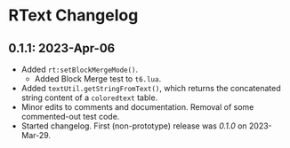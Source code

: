 
# RText Changelog

## 0.1.1: 2023-Apr-06
* Added `rt:setBlockMergeMode()`.
  * Added Block Merge test to `t6.lua`.
* Added `textUtil.getStringFromText()`, which returns the concatenated string content of a `coloredtext` table.
* Minor edits to comments and documentation. Removal of some commented-out test code.
* Started changelog. First (non-prototype) release was *0.1.0* on 2023-Mar-29.

